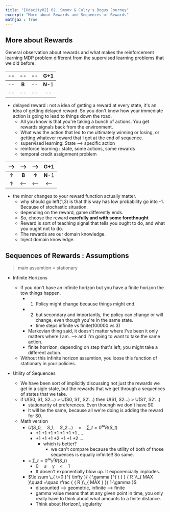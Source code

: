 ```yaml
---
title: "[Udacity02] 02. Smoov & Culry's Bogus Journey" 
excerpt: "More about Rewards and Sequences of Rewards"
mathjax : True
---
```

## More about Rewards
General observation about rewards and what makes the reinforcement learning MDP problem different from the supervised learning problems that we did before.

|    --    |    --    |    --    |    G+1   |
|:--------:|:--------:|:--------:|:--------:|
|    --    |   __B__  |    --    |  __N__-1 |
|    --    |    --    |    --    |    --    |


- delayed reward : not a idea of getting a reward at every state, it's an idea of getting delayed reward. So you don't know how your immediate action is going to lead to things down the road.
    + All you know is that you're taking a bunch of actions. You get rewards signals back from the environment.
    + What was the action that led to me ultimately winning or losing, or getting whatever reward that I got at the end of sequence.
    + supervised learning: State --> specific action
    + reinforce learning : state, some actions, some rewards
    + temporal credit assignment problem

|-->|-->|-->|G+1|
|:-:|:-:|:-:|:-:|
|↑|__B__|__↑__|__N__-1|
|↑|<--|<--|<--|

- the minor changes to your reward function actually matter.
    + why should go left(1,3) is that this way has low probability go into -1. Because of stochastic situation.
    + depending on the reward, game differently ends.
    + So, choose the reward __carefully and with some forethought__
    + Reward is sort of teaching signal that tells you ought to do, and what you ought not to do.
    + The rewards are our domain knowledge.
    + Inject domain knowledge.

## Sequences of Rewards : Assumptions

>main assumtion = stationary

- Infinite Horizons
    + If you don't have an infinite horizon but you have a finite horizon the tow things happen.
        * 1. Policy might change because things might end.
        * 2. but secondary and importantly, the policy can change or will change, even though you're in the same state.
            - time steps infinite vs finite(100000 vs 3)
        * Markovian thing said, it doesn't matter where I've been it only matters where I am. --> and I'm going to want to take the same action.
        * finite horrizon, depending on step that's left, you might take a different action.
    + Without this infinite horizon assumtion, you loose this function of stationary in your policies.

- Utility of Sequences
    + We have been sort of implicitly discussing not just the rewards we get in a sigle state, but the rewards that we get through a sequences of states that we take.
    + if U(S0, S1, S2...) > U(S0, S1', S2'...) then U(S1, S2...) > U(S1', S2'...)
        * stationarity of preferences. Even thoungh we don't have S0.
        * It will be the same, because all we're doing is adding the reward for S0. 
    + Math version
        * $U({ S }\_{ 0 },\quad { S }\_{ 1 },\quad { S }\_{ 2 }...)\quad =\quad \sum \_{ t=0 }^{ \infty  }{ R( } { S }\_{ t })$
            - +1 +1 +1 +1 +1 +1 +1 ....
            - +1 +1 +1 +2 +1 +1 +2 ....
                + which is better?
                    * we can't compare because the utility of both of those sequences is equally infinite!! So same.
        * = $\sum \_{ t=0 }^{ \infty  }{ \gamma  } ^{ t }{ R( }{ S }\_{ t })$
            - $0\quad \le \quad \gamma \quad <\quad 1$
            - It dosen't exponentially blow up. It exponencially implodes.
        * $\le \sum \_{ t=0 }^{ \infty  }{ { \gamma  }^{ t } } { R }\_{ MAX }\quad =\quad \frac { { R }\_{ MAX } }{ 1-\gamma  }$
            - discounted --> geometric, infinite --> finite
            - gamma value means that at any given point in time, you only really have to think about what amounts to a finite distance. 
            - Think about Horizon!, sigularity



